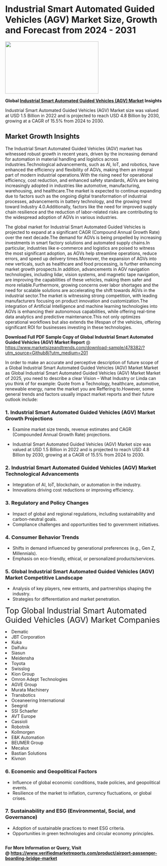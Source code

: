 <H1>Industrial Smart Automated Guided Vehicles (AGV) Market Size, Growth and Forecast from 2024 - 2031</H1><img class="aligncenter size-medium wp-image-584254" src="https://thirdeyenews.in/wp-content/uploads/2024/09/Global-Market-Research-300x168.jpeg" alt="" width="300" height="168" /><p><strong>Global&nbsp;<a href="https://www.marketsizeandtrends.com/download-sample/478382/?utm_source=Github8j?utm_medium=201">Industrial Smart Automated Guided Vehicles (AGV) Market</a> Insights</strong></p><p>Industrial Smart Automated Guided Vehicles (AGV) Market size was valued at USD 1.5 Billion in 2022 and is projected to reach USD 4.8 Billion by 2030, growing at a CAGR of 15.5% from 2024 to 2030.</p><p><h2>Market Growth Insights</h2> <p>The Industrial Smart Automated Guided Vehicles (AGV) market has witnessed robust growth in recent years, driven by the increasing demand for automation in material handling and logistics across industries.Technological advancements, such as AI, IoT, and robotics, have enhanced the efficiency and flexibility of AGVs, making them an integral part of modern industrial operations.With the rising need for operational efficiency, cost reduction, and enhanced safety standards, AGVs are being increasingly adopted in industries like automotive, manufacturing, warehousing, and healthcare.The market is expected to continue expanding due to factors such as the ongoing digital transformation of industrial processes, advancements in battery technology, and the growing trend toward Industry 4.0.Additionally, factors like the need for improved supply chain resilience and the reduction of labor-related risks are contributing to the widespread adoption of AGVs in various industries.</p> <p>The global market for Industrial Smart Automated Guided Vehicles is projected to expand at a significant CAGR (Compound Annual Growth Rate) over the next decade.The demand for AGVs is being propelled by increasing investments in smart factory solutions and automated supply chains.In particular, industries like e-commerce and logistics are poised to witness the most significant adoption, as AGVs help streamline operations, reduce errors, and speed up delivery times.Moreover, the expansion of AGVs into new verticals, such as healthcare and food processing, is further enhancing market growth prospects.In addition, advancements in AGV navigation technologies, including lidar, vision systems, and magnetic tape navigation, are improving the capabilities of these vehicles, making them safer and more reliable.Furthermore, growing concerns over labor shortages and the need for scalable solutions are accelerating the shift towards AGVs in the industrial sector.The market is witnessing strong competition, with leading manufacturers focusing on product innovation and customization.The integration of Artificial Intelligence and machine learning technologies into AGVs is enhancing their autonomous capabilities, while offering real-time data analytics and predictive maintenance.This not only optimizes operational workflows but also extends the lifespan of the vehicles, offering significant ROI for businesses investing in these technologies.</p> <p><span class=""><strong>Download Full PDF Sample Copy of Global Industrial Smart Automated Guided Vehicles (AGV) Market Report</strong> @ <a href="https://www.marketsizeandtrends.com/download-sample/478382/?utm_source=Github8j?utm_medium=201" target="_blank">https://www.marketsizeandtrends.com/download-sample/478382/?utm_source=Github8j?utm_medium=201</a></span></p><p>In order to make an accurate and perceptive description of future scope of a Global&nbsp;Industrial Smart Automated Guided Vehicles (AGV) Market Market as Global&nbsp;Industrial Smart Automated Guided Vehicles (AGV) Market Market of 2025, you need to describe a clear Vision &ndash; What Industry or Linda can you think of for example: Quote from a Technology, healthcare, automotive, renewable energy, name the market you are Reffering to.However, some general trends and factors usually impact market reports and their future outlook include:</p><h3>1.&nbsp;<strong>Industrial Smart Automated Guided Vehicles (AGV) Market Growth Projections</strong></h3><ul><li>Examine market size trends, revenue estimates and CAGR (Compounded Annual Growth Rate) projections.</li><li><p>Industrial Smart Automated Guided Vehicles (AGV) Market size was valued at USD 1.5 Billion in 2022 and is projected to reach USD 4.8 Billion by 2030, growing at a CAGR of 15.5% from 2024 to 2030.</p></li></ul><h3>2.&nbsp;<strong>Industrial Smart Automated Guided Vehicles (AGV) Market Technological Advancements</strong></h3><ul><li>Integration of AI, IoT, blockchain, or automation in the industry.</li><li>Innovations driving cost reductions or improving efficiency.</li></ul><h3>3.&nbsp;<strong>Regulatory and Policy Changes</strong></h3><ul><li>Impact of global and regional regulations, including sustainability and carbon-neutral goals.</li><li>Compliance challenges and opportunities tied to government initiatives.</li></ul><h3>4.&nbsp;<strong>Consumer Behavior Trends</strong></h3><ul><li>Shifts in demand influenced by generational preferences (e.g., Gen Z, Millennials).</li><li>Emphasis on eco-friendly, ethical, or personalized products/services.</li></ul><h3>5.&nbsp;<strong>Global Industrial Smart Automated Guided Vehicles (AGV) Market Competitive Landscape</strong></h3><ul><li>Analysis of key players, new entrants, and partnerships shaping the industry.</li><li>Strategies for differentiation and market penetration.</li></ul><p data-pm-slice="1 1 []"><span style="color: inherit; font-family: inherit; font-size: 25px;">Top Global Industrial Smart Automated Guided Vehicles (AGV) Market Companies</span></p><div class="" data-test-id=""><p><li>Dematic</li><li> JBT Corporation</li><li> Kuka</li><li> Daifuku</li><li> Siasun</li><li> Meidensha</li><li> Toyota</li><li> Swisslog</li><li> Kion Group</li><li> Omron Adept Technologies</li><li> AGVE Group</li><li> Murata Machinery</li><li> Transbotics</li><li> Oceaneering International</li><li> Seegrid</li><li> SSI Schaefer</li><li> AVT Europe</li><li> Cassioli</li><li> Robotnik</li><li> Kollmorgen</li><li> E&K Automation</li><li> BEUMER Group</li><li> Mecalux</li><li> Bastian Solutions</li><li> Kivnon</li></p></div><h3>6.&nbsp;<strong>Economic and Geopolitical Factors</strong></h3><ul><li>Influence of global economic conditions, trade policies, and geopolitical events.</li><li>Resilience of the market to inflation, currency fluctuations, or global crises.</li></ul><h3>7.&nbsp;<strong>Sustainability and ESG (Environmental, Social, and Governance)</strong></h3><ul><li>Adoption of sustainable practices to meet ESG criteria.</li><li>Opportunities in green technologies and circular economy principles.</li></ul><h2><strong style="font-size: 14px;">For More Information or Query, Visit @&nbsp;</strong><a style="background-color: #ffffff; font-size: 14px;" href="https://www.marketsizeandtrends.com/report/industrial-smart-automated-guided-vehicles-agv-market/" target="_blank">https://www.verifiedmarketreports.com/product/airport-passenger-boarding-bridge-market</a></h2>